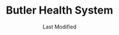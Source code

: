 ---
layout: location-page
date: Last Modified
description: "Local COVID-19 testing is available at Butler Health System in Butler, Pennsylvania, USA."
permalink: "locations/pennsylvania/butler/butler-health-system/"
tags:
  - locations
  - pennsylvania
title: Butler Health System
uniqueName: butler-health-system
state: Pennsylvania
stateAbbr: PA
hood: "Butler County"
address: "1 Hospital Way"
city: "Butler"
zip: "16001"
zipsNearby: "15610 15611 16110 16210 15001 15412 15413 15101 15710 15612 15003 15311 15711 15613 15712 15615 15920 15616 15617 16111 15004 15312 15618 15005 15006 15007 15714 15760 15313 15009 15010 15012 15922 15314 16112 15102 16211 15715 15716 15717 15750 15923 15619 16016 16017 16018 16020 15014 15104 15620 15015 15017 15825 15828 15417 16022 15720 15018 15019 15020 15021 16001 16002 16003 16023 16212 15419 16213 16024 15621 15317 15339 15420 16311 15106 15321 16404 15723 15022 15721 15724 15422 15024 16025 15025 15623 16214 16113 15725 16114 15322 15323 15026 16372 15727 15728 15761 15423 16314 15324 15729 16316 15425 16027 15027 16217 16317 15731 15108 15829 15028 16218 15624 15732 15739 15030 16220 15031 16221 15032 16115 15625 15428 16222 15733 15626 15429 15627 15430 15929 16223 15734 15628 15033 15034 15432 15110 16028 16029 15035 15433 15112 15629 16030 16116 15330 15434 15736 15037 15331 16117 15038 15738 16373 16321 16322 16120 16033 15631 15632 15435 16224 15840 16121 15438 16034 15332 16225 16123 15633 16226 16228 16035 16036 16323 15333 16124 15042 16229 16326 15336 15043 15044 15741 15045 15742 15116 15046 15634 15047 15601 15605 15606 16125 15442 16127 16327 16130 15744 15635 16422 16037 15636 16038 16131 15049 16230 15745 16039 15637 15340 15444 16040 15746 16132 15747 15713 15748 15120 15050 15638 15342 15639 15640 15641 16328 15126 15701 15705 15051 15052 15127 15642 16133 15448 16134 15644 15053 16041 16374 15752 16201 16232 15847 16136 16331 16375 15054 15647 15650 15655 15055 15656 16233 15056 15455 15129 15658 16234 16424 15660 15661 15754 16235 16257 15848 15866 15662 16045 15057 16236 15756 15131 15132 15133 15134 15135 15136 15663 15757 15664 15665 16238 16334 15345 16239 15759 16046 16066 16240 15347 16335 16388 15462 16137 15059 15060 15348 15061 15062 15063 15064 15666 15668 15350 15943 15065 15670 16140 16242 16253 15066 16101 16102 16103 16105 16107 16108 15671 15067 15466 15944 16141 15068 15069 15672 16142 16172 15762 15673 15137 16048 15674 16244 15071 15139 16245 16301 15764 16049 15675 15765 15473 16050 15122 15123 15140 15146 15201 15202 15203 15204 15205 15206 15207 15208 15209 15210 15211 15212 15213 15214 15215 15216 15217 15218 15219 15220 15221 15222 15223 15224 15225 15226 15227 15228 15229 15230 15231 15232 15233 15234 15235 15236 15237 15238 15239 15240 15241 15242 15243 15244 15250 15251 15252 15253 15254 15255 15257 15258 15259 15260 15261 15262 15264 15265 15267 15268 15270 15272 15274 15275 15276 15277 15278 15279 15281 15282 15283 15286 15289 15290 15295 15676 16341 16246 16342 16051 15142 15072 16052 15329 16143 15730 15763 15767 15770 15776 15784 15677 16053 16343 15851 15358 15678 16248 15949 15074 15758 15771 15477 15772 16344 15679 15075 16249 15076 16433 16250 16054 15680 15681 16145 16055 16056 15360 15682 15683 16319 16346 15954 15143 16146 16148 16150 16151 15774 16254 15077 15860 15684 16255 16021 16057 15078 16256 15479 15480 15081 15361 15685 15775 15686 15144 15687 15777 15482 15483 16153 15363 16258 15863 15082 15864 15083 15865 15084 15688 15365 16259 16261 15778 16332 16353 16354 15779 16360 15085 16154 16058 15145 15957 15960 16361 15689 16362 16059 15780 15486 15690 15366 15367 16364 15147 15368 16155 15961 16156 16260 15781 15488 16157 15301 15087 15691 15376 15088 16370 15378 15783 16159 15379 15692 15089 16160 16061 15086 15090 15095 15096 16161 15490 15693 15492 15091 15148 16262 15695 16263 15696 15697 15698 16063 26030 26032 26034 26035 26037 26047 26050 26056 26058 26062 26070 26074 26075 43903 44003 44607 44609 43908 44401 43910 43913 44403 44404 44405 44406 44408 44410 44619 44411 44412 43920 44413 44625 43925 44415 44416 43926 44417 44418 44420 44422 43930 44423 44424 44634 44425 43932 44427 44428 44429 44430 44431 44432 44492 44436 44437 44438 44651 44440 43938 44441 44442 44443 44444 44445 44446 44449 44665 44451 44452 44453 44454 43944 44455 44460 43945 44672 43948 43952 43953 43961 44471 43962 43964 44473 44481 44482 44483 44484 44485 44486 44488 44490 43968 44093 44493 43970 44501 44502 44503 44504 44505 44506 44507 44509 44510 44511 44512 44513 44514 44515 44555 15263 15266 15273 15285 15288 15740 16215" 
mapUrl: "http://maps.apple.com/?q=Butler+Health+System&address=1+Hospital+Way,Butler,Pennsylvania,16001"
locationType: Drive-thru
phone: "877-602-2273"
website: "https://www.butlerhealthsystem.org/CoronaVirus.aspx"
onlineBooking: undefined
closed: undefined
closedUpdate: April 17th, 2020
notes: "By appointment only. Requires doctor's referral. Only for individuals with symptoms."
days: Contact for hours of operation.
ctaMessage: Learn more
ctaUrl: "https://www.butlerhealthsystem.org/CoronaVirus.aspx"
---